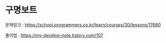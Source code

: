 # 구명보트

문제링크 : https://school.programmers.co.kr/learn/courses/30/lessons/17680

풀이법 : https://my-develop-note.tistory.com/107

